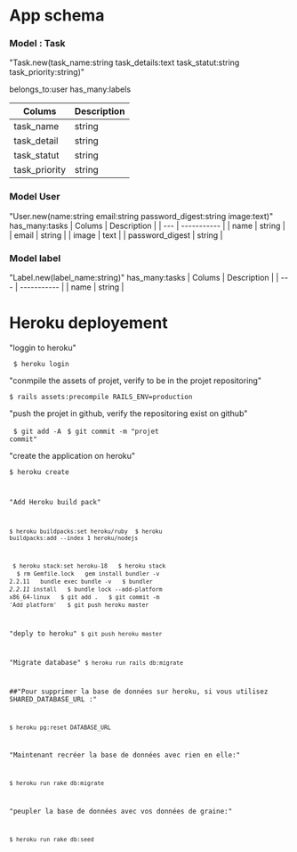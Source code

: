 # App schema
### Model : Task
"Task.new(task_name:string task_details:text task_statut:string task_priority:string)"

belongs_to:user
has_many:labels

| Colums | Description |
| --- | ----------- |
| task_name | string |
| task_detail | string |
| task_statut | string |
| task_priority | string |

### Model User
"User.new(name:string email:string password_digest:string image:text)"
has_many:tasks
| Colums | Description |
| --- | ----------- |
| name | string |
| email | string |
| image | text |
| password_digest | string |

### Model label
"Label.new(label_name:string)"
has_many:tasks
| Colums | Description |
| --- | ----------- |
| name | string |

# Heroku deployement 
"loggin to heroku"

<code> $ heroku login</code>

"conmpile the assets of projet, verify to be in the projet repositoring"

<code>$ rails assets:precompile RAILS_ENV=production</code>

"push the projet in github, verify the repositoring exist on github"

<code> $ git add -A</code>
<code> $ git commit -m "projet commit"</code>

"create the application on heroku"

<code>$ heroku create
  
"Add Heroku build pack"

<code>$ heroku buildpacks:set heroku/ruby</code>
<code> $ heroku buildpacks:add --index 1 heroku/nodejs</code>

<code> $ heroku stack:set heroku-18 </code>
<code>  $ heroku stack </code>
<code> $ rm Gemfile.lock </code>
<code> gem install bundler -v 2.2.11  </code>
<code> bundle exec bundle -v  </code>
<code> $ bundler _2.2.11_ install  </code>
<code> $ bundle lock --add-platform x86_64-linux  </code>
<code> $ git add .  </code>
<code> $ git commit -m 'Add platform'  </code>
<code> $ git push heroku master  </code>

"deply to heroku"
<code>$ git push heroku master </code>


"Migrate database"
<code>$ heroku run rails db:migrate </code>

##"Pour supprimer la base de données sur heroku, si vous utilisez SHARED_DATABASE_URL :"

<code>$ heroku pg:reset DATABASE_URL</code>

"Maintenant recréer la base de données avec rien en elle:"

<code>$ heroku run rake db:migrate</code>  

"peupler la base de données avec vos données de graine:"

<code>$ heroku run rake db:seed</code>
